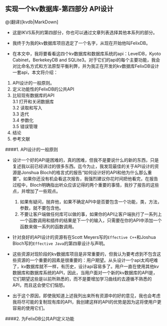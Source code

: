 ## 实现一个kv数据库-第四部分 API设计

@(翻译)[kvdb|MarkDown]

- 这是IKVS系列的第四部分，你也可以通过文章列表选择其他本系列的部分。  

- 我终于为我的kv数据库项目选定了一个名字，从现在开始他叫FelixDB。  

- 在本文中，我将要看看这四个kv数据库和数据库系统的api：LevelDB，Kyoto Cabinet，BerkekeyDB and SQLite3。对于它们的api的每个主要功能，我会对比命名方式和方法原型平衡利弊，并为我正在开发的kv数据库FelixDB设计一套api，本文将介绍：

1. API设计的一般原则。
2. 定义功能性的FelixDB的公共API
3. 比较现有数据库的API  
    3.1 打开和关闭数据库  
    3.2 读取和写入  
    3.3 迭代  
    3.4 参数化  
    3.5 错误管理  
4. 结论
5. 参考文献

####1. API设计的一般原则

- 设计一个好的API是困难的，真的困难，但我不是要说什么的新的东西，只是复述我以前已经讲过的很多东西。迄今为止，我发现最佳的关于API设计的资源是Jonshua Bloch的格言式的报告“如何设计好的API和他为什么那么重要”。如果你还没有机会看这次报告，我强烈建议你花时间把他看完，在报告过程中，Bloch明确指出听众应该记得的两个重要的事情，我抄了报告的这些点，并增加了一些观点。  
    1. 如果有疑问，抛弃他，如果不确定API中是否要包含一个功能，类，方法，参数，就不要包含他。  
    2. 不要让客户端做任何库可以做的事，如果你的API让客户端执行了一系列上一个函数调用和插件的结果是下一个的输入，只需要在你的API中添加一个函数来做一系列的函数调用。  

- 针对良好的API设计的资源有在Scott Meyers写的`Effective C++`和Joshua Bloch写的`Effective Java`的第四章设计与声明。  

- 这些资源对现阶段的kv数据库项目是非常重要的，但我认为要考虑到不包含这些资源的一个重要的因素是很重要的：用户期望。从头设计一个api太鸡吧难了，kv数据库就不一样，有历史，设计api容易多了。用户一直在使用其他kv数据库和数据库系统的API，因此，当用户面对一个新的kv数据库的API是，它们期望这些是以前所熟悉的，而不是要增加学习曲线的去遵循不熟悉的API，而且这会使它们恼怒。  

- 出于这个原因，即使我知道上述我列出来所有资源中的好的意见，我也会考虑我将尽可能的复制现有库的API，我创建这样的API的优势是因为这将使用户更容易的使用它们。
    
####2. 为FelixDB公共API定义功能
